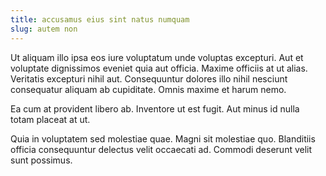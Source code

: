 ```yaml
---
title: accusamus eius sint natus numquam
slug: autem non
---
```


Ut aliquam illo ipsa eos iure voluptatum unde voluptas excepturi. Aut et voluptate dignissimos eveniet quia aut officia. Maxime officiis at ut alias. Veritatis excepturi nihil aut. Consequuntur dolores illo nihil nesciunt consequatur aliquam ab cupiditate. Omnis maxime et harum nemo.

Ea cum at provident libero ab. Inventore ut est fugit. Aut minus id nulla totam placeat at ut.

Quia in voluptatem sed molestiae quae. Magni sit molestiae quo. Blanditiis officia consequuntur delectus velit occaecati ad. Commodi deserunt velit sunt possimus.

